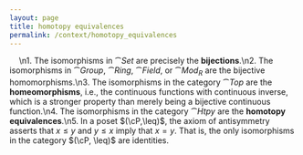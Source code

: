 ```yaml
---
layout: page
title: homotopy equivalences
permalink: /context/homotopy_equivalences
---
```

$\quad$\n1. The isomorphisms in $\cat{Set}$ are precisely the **bijections**.\n2. The isomorphisms in $\cat{Group}$, $\cat{Ring}$, $\cat{Field}$, or $\cat{Mod}_R$  are the bijective homomorphisms.\n3. The isomorphisms in the category $\cat{Top}$ are the **homeomorphisms**, i.e., the continuous functions with continuous inverse, which is a stronger property than merely being a bijective continuous function.\n4. The isomorphisms in the category $\cat{Htpy}$ are the **homotopy equivalences**.\n5. In a poset $(\cP,\leq)$, the axiom of antisymmetry asserts that $x \leq y$ and $y \leq x$ imply that $x=y$. That is, the only isomorphisms in the category $(\cP, \leq)$ are identities.
